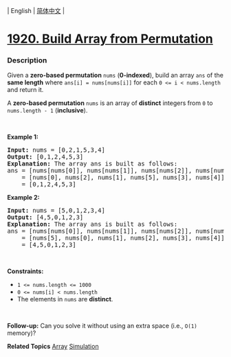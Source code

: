 | English | [简体中文](README.md) |

# [1920. Build Array from Permutation](https://leetcode.cn/problems/build-array-from-permutation)
 ### Description
<p>Given a <strong>zero-based permutation</strong> <code>nums</code> (<strong>0-indexed</strong>), build an array <code>ans</code> of the <strong>same length</strong> where <code>ans[i] = nums[nums[i]]</code> for each <code>0 &lt;= i &lt; nums.length</code> and return it.</p>

<p>A <strong>zero-based permutation</strong> <code>nums</code> is an array of <strong>distinct</strong> integers from <code>0</code> to <code>nums.length - 1</code> (<strong>inclusive</strong>).</p>

<p>&nbsp;</p>
<p><strong class="example">Example 1:</strong></p>

<pre>
<strong>Input:</strong> nums = [0,2,1,5,3,4]
<strong>Output:</strong> [0,1,2,4,5,3]<strong>
Explanation:</strong> The array ans is built as follows: 
ans = [nums[nums[0]], nums[nums[1]], nums[nums[2]], nums[nums[3]], nums[nums[4]], nums[nums[5]]]
    = [nums[0], nums[2], nums[1], nums[5], nums[3], nums[4]]
    = [0,1,2,4,5,3]</pre>

<p><strong class="example">Example 2:</strong></p>

<pre>
<strong>Input:</strong> nums = [5,0,1,2,3,4]
<strong>Output:</strong> [4,5,0,1,2,3]
<strong>Explanation:</strong> The array ans is built as follows:
ans = [nums[nums[0]], nums[nums[1]], nums[nums[2]], nums[nums[3]], nums[nums[4]], nums[nums[5]]]
    = [nums[5], nums[0], nums[1], nums[2], nums[3], nums[4]]
    = [4,5,0,1,2,3]</pre>

<p>&nbsp;</p>
<p><strong>Constraints:</strong></p>

<ul>
	<li><code>1 &lt;= nums.length &lt;= 1000</code></li>
	<li><code>0 &lt;= nums[i] &lt; nums.length</code></li>
	<li>The elements in <code>nums</code> are <strong>distinct</strong>.</li>
</ul>

<p>&nbsp;</p>
<p><strong>Follow-up:</strong> Can you solve it without using an extra space (i.e., <code>O(1)</code> memory)?</p>

**Related Topics**  [Array](https://leetcode.cn/tag/array) [Simulation](https://leetcode.cn/tag/simulation) 